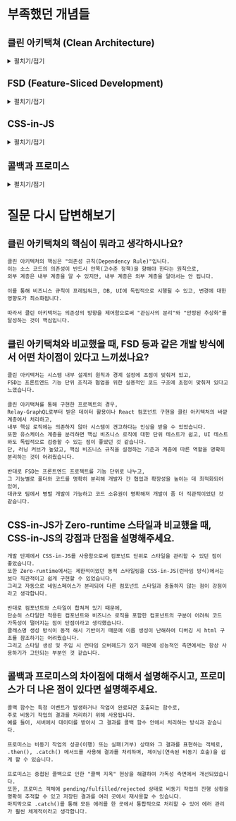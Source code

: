 # 부족했던 개념들

## 클린 아키택쳐 (Clean Architecture)
<details>
<summary>펼치기/접기</summary>

### 기본 개념 (5살 아이에게 설명하듯이)
- 클린 아키텍처는 소프트웨어를 깨끗하고 튼튼하게 만드는 설계 방법

#### 블록 쌓기 놀이처럼 생각하기
```text
소프트웨어를 만드는 건 블록을 쌓는 놀이와 아주 비슷해. 
블록집을 지을 때 "창문 블록"과 "문 블록"이 따로 있듯, 컴퓨터 프로그램도 여러 가지 블록(기능)을 따로따로 만들어서 모으는 거야.
```

#### 안쪽과 바깥쪽의 약속
```text
블록집에서 벽돌이 서로 너무 꽉 붙으면, 문을 새로 달기 어렵지?
클린 아키텍처는 블록(기능)들이 서로 서로를 너무 많이 의지하지 않게 해서, 하나를 바꿔도 다른 것들은 멀쩡하게 남아있게 해줘.
```

#### 변화에 강한 집 만들기
```text
블록집에 창문이나 문을 바꾸고 싶을 때, 클린 아키텍처로 쌓은 집은 쉽게 고칠 수 있어. 
왜냐하면 각 블록(기능)이 자기 일만 딱 해놓고, 필요할 때만 살짝 연결되거든.
```

### 클린 아키텍처의 구조
![img_2.png](images/img_2.png)
1. 엔티티 / 도메인 계층
   - 비즈니스의 핵심 데이터와 불변하는 도메인 규칙을 캡슐화
   - 예시: 사용자를 나타내는 엔티티 클래스

```typescript
// entities/User.ts
export class User {
    constructor(public id: number, public name: string) {}
}
```

2. 유스케이스 (Use Case) 계층
   - 사용자가 실제로 서비스를 사용할 때 동작하는 업무 규칙을 담당
   - 엔티티를 활용해 비즈니스 프로세스를 수행하는 코드가 들어감
   - 예시: 사용자의 이름을 확인하는 유스케이스

```typescript
// usecases/GetUserName.ts
import { UserRepository } from "../domain/UserRepository";
import { User } from "../entities/User";

export class GetUserName {
    constructor(private userRepository: UserRepository) {}

    async execute(userId: number): Promise<string> {
        const user: User = await this.userRepository.getUserById(userId);
        return user.name;
    }
}
```

3. 인터페이스 어댑터 계층
   - 유스케이스와 외부 세계의 소통 창구 역할
   - 예를 들어 화면에 보여지는 데이터 형식으로 변환하거나, DB·API 등에서 데이터를 받아와 유스케이스가 쓸 수 있도록 제공
   - 예시: 사용자 정보를 DB에서 읽어 오기 위한 리포지토리

```typescript
// domain/UserRepository.ts (인터페이스 - 도메인 계층)
import { User } from "../entities/User";

export interface UserRepository {
    getUserById(userId: number): Promise<User>;
}
```

```typescript
// infrastructure/InMemoryUserRepository.ts (구현체 - 인프라 계층)
import { UserRepository } from "../domain/UserRepository";
import { User } from "../entities/User";

export class InMemoryUserRepository implements UserRepository {
    private users = [new User(1, "철수"), new User(2, "영희")];

    async getUserById(userId: number): Promise<User> {
        return this.users.find((user) => user.id === userId)!;
    }
}
```

4. 프레임워크/드라이버 계층
   - 프로그램이 동작하는 환경(웹 프레임워크, 데이터베이스, 서버 등)과 관련된 코드가 포함
   - 이 계층의 변경이 내부 핵심 로직에 영향을 주지 않도록 함
   - 예시: Spring, Express 등과 연결하는 코드, DB 드라이버 설정 등

```typescript
// components/UserName.tsx
import React, { useEffect, useState } from "react";
import { GetUserName } from "../usecases/GetUserName";
import { UserRepository } from "../domain/UserRepository";

interface Props {
    userId: number;
    userRepository: UserRepository; // 의존성 주입
}

export function UserNameComponent({ userId, userRepository }: Props) {
    const [name, setName] = useState<string>("");

    useEffect(() => {
        const getUserName = new GetUserName(userRepository);
        getUserName.execute(userId).then(setName);
    }, [userId, userRepository]);

    return <div>{name}</div>;
}
```

#### 예시 폴더 구조

```text
src/
  ├── entities/             # 엔티티 (핵심 비즈니스 데이터)
  │    └── User.ts
  ├── domain/               # 도메인 인터페이스 (비즈니스 규칙의 추상화)
  │    └── UserRepository.ts
  ├── usecases/             # 유스케이스 (애플리케이션 비즈니스 로직)
  │    └── GetUserName.ts
  ├── infrastructure/       # 인프라스트럭처 (외부 기술 구현체)
  │    └── InMemoryUserRepository.ts
  ├── adapters/             # 인터페이스 어댑터 (데이터 변환, 컨트롤러 등)
  │    └── UserController.ts
  ├── components/           # 프레임워크/드라이버 (UI, 웹 프레임워크)
  │    └── UserNameComponent.tsx
  └── index.ts              # 앱 엔트리포인트 (DI 컨테이너, 라우터 등)
```

#### 서비스 흐름 예시

1. 사용자 요청이 들어옴
   - 애플리케이션 엔트리포인트에서 DI 컨테이너가 의존성을 주입
2. 프레임워크/드라이버 계층
   - UserNameComponent가 props로 주입받은 UserRepository와 함께 렌더링
3. 유스케이스 계층 
   - UserNameComponent가 GetUserName 유스케이스를 생성하고 실행
4. 도메인 계층
   - GetUserName이 UserRepository 인터페이스를 통해 데이터 요청
5. 인프라스트럭처 계층
   - InMemoryUserRepository 구현체가 실제 데이터를 반환
6. 엔티티 계층
   - User 엔티티 객체에서 원하는 데이터(예: name) 추출
7. 결과 반환 및 UI 렌더링
   - GetUserName 유스케이스 결과를 받아 UserNameComponent가 화면에 보여줌

### 핵심 원칙: 의존성 규칙과 SOLID
의존성 규칙(Dependency Rule)은 코드의 방향이 안쪽(핵심 정책)을 향해야 하고, 바깥쪽(세부 사항)은 핵심을 몰라도 됨
- SRP(단일 책임 원칙): 하나의 책임만 가진다
- OCP(개방-폐쇄 원칙): 확장엔 열려 있고, 변경엔 닫혀 있다
- LSP(리스코프 치환 원칙): 상속이 올바르게 동작한다
- ISP(인터페이스 분리 원칙): 인터페이스는 작게, 필요한 것만 제공한다
- DIP(의존 역전 원칙): 추상(정책)에 의존하고, 세부적인건 늦게 결정해서 결합도 낮추기

### 클린 아키텍처의 가장 큰 장점은, <u>바깥쪽(외부 기술)이 바뀌더라도 핵심 로직은 변화 없이 유지</u>된다는 점

</details>

## FSD (Feature-Sliced Development)

<details>
<summary>펼치기/접기</summary>

### 대규모 프론트엔드 프로젝트에서 기능 단위로 프로젝트를 나누어 유지보수와 확장성 향상에 집중하는 개발론

### 계층 구조
1. 레이어 (Layer)
    - 프로젝트 최상위 디렉토리로, 기능과 역할별로 분리된 여러 레이어로 구성
    - 주요 레이어 종류:
        - app: 애플리케이션 초기화, 진입점 역할(라우터, 전역 설정 등)
        - pages: 페이지 단위 UI와 라우팅을 담당
        - widgets: 페이지에서 사용되는 독립적인 비즈니스 블록으로, 여러 features를 조합하여 만든 복합 UI 컴포넌트
        - features: 사용자 시나리오에 따른 비즈니스 기능 구현
        - entities: 비즈니스 핵심 개념(데이터 모델 등)
        - shared: 비즈니스 기능과 무관한 공통 컴포넌트, 유틸리티
```text
app (최상위)
↓
pages 
↓
widgets
↓  
features
↓
entities
↓
shared (최하위)
```
2. 슬라이스 (Slice)
    - 각 레이어 안에서 기능적 단위로 나눈 "슬라이스"가 있음
    - 하나의 슬라이스는 관련된 컴포넌트, 상태, API 호출 등을 포함하여 독립적으로 관리
3. 세그먼트 (Segment)
    - 슬라이스를 더욱 세분화한 단위로, 디렉터리 내 실제 코드 파일과 하위 폴더를 의미
    - 세밀한 관리와 모듈화를 위한 구조

### 핵심 원칙
- 기능 중심 설계: 애플리케이션을 비즈니스 기능 단위(Feature)로 나누어 개발
- 계층화: 각 기능은 레이어별로 구분되어 관심사가 분리
- 단방향 의존성: 상위 레이어가 하위 레이어에만 의존 가능하며, 하위 레이어는 상위에 의존하지 않음
- 명시적 공개 인터페이스: 각 모듈이나 기능은 명확한 공개 API를 통해서만 상호작용하도록 함
- 구성 가능성: 작은 기능 단위로 조합해 더 큰 기능을 만드는 식으로 개발
- 재사용과 독립성: 슬라이스 간 독립성을 추구하며, 재사용 가능한 컴포넌트는 shared 레이어에 둠

</details>

## CSS-in-JS

<details>
<summary>펼치기/접기</summary>

### 기본 개념 
- JavaScript 파일 내에서 CSS를 작성하는 방식
- styled-components, emotion 등이 대표적인 CSS-in-JS 라이브러리

### Zero-runtime이란
- CSS 스타일을 웹브라우저 런타임(실행 시간)에 동적으로 생성하거나 조작하지 않고, 애플리케이션 빌드 시점(컴파일 타임)에 미리 CSS 파일로 만들어서 제공하는 방식
- 스타일을 적용할 때 추가적인 JavaScript 코드 실행이 없으므로, 브라우저에 전달된 정적인 CSS 파일을 그대로 해석해 스타일을 적용

#### 주요 장점
- 스타일 생성 시기: 빌드 타임에 모든 CSS가 생성되고 추출되어 .css 파일로 분리
- 런타임 오버헤드 없음: 브라우저에서 스타일을 동적으로 생성하거나 수정하는 JavaScript 실행이 필요 없음
- 동적 스타일 제한: 빌드 시 정해진 스타일만 적용 가능하며, 런타임 동적 스타일은 CSS 변수(CSS custom properties) 등으로 제한적으로 처리
- 코드 최적화 효과: 필요없는 스타일이 포함되지 않아 번들 크기 감소와 빠른 렌더링 가능

### CSS-in-JS의 강점
1. 컴포넌트 단위 스타일 관리
   - 스타일과 컴포넌트가 한 파일에 있으므로 유지보수가 쉽고, 코드 간 결합도가 높아져 관리가 편리
2. 동적 스타일링 가능
   - JavaScript 변수와 조건문을 적용해 사용자별 동적 스타일을 쉽게 처리할 수 있음
3. 스타일 충돌 방지
   - 자동으로 네임스페이스가 분리되어 다른 컴포넌트 스타일과 충돌하지 않음
4. 사용하지 않는 스타일 제거
   - 라이브러리에 따라 미사용 스타일을 자동 정리해 코드 최적화가 가능

</details>

## 콜백과 프로미스

<details>
<summary>펼치기/접기</summary>

### 기본 개념

#### 콜백(Callback)
- 다른 함수의 인자로 전달되어 특정 이벤트가 발생하거나 작업이 완료되면 호출되는 함수
- 주로 비동기 작업의 결과를 처리하기 위해 사용됨
- 예를 들어, 서버에서 데이터를 받아서 그 결과를 콜백 함수 안에서 처리하는 방식

#### 프로미스(Promise)
- 비동기 작업의 성공(이행) 또는 실패(거부) 상태와 그 결과를 표현하는 객체
- .then(), .catch() 메서드를 사용해 결과를 처리하며, 체이닝(연속된 비동기 호출)을 쉽게 할 수 있음
- ES6 이후 공식적인 비동기 처리 메커니즘으로 자리 잡음

### 프로미스의 이점
- 가독성 향상: 복잡한 비동기 작업을 순차적으로 처리할 때 콜백 지옥 문제를 해결해줌
- 에러 처리 용이: .catch()를 통해 실패나 예외를 체계적으로 처리 가능
- 비동기 결과 재사용 가능: 프로미스 객체 자체에 결과를 저장하기 때문에 여러 곳에서 활용할 수 있음
- 코드 간결화: async/await 구문을 써서 마치 동기 코드처럼 비동기 작업을 처리할 수 있음

```javascript
// 콜백 지옥 예시
getData(function(a) {
    getMoreData(a, function(b) {
        getEvenMoreData(b, function(c) {
            // 깊어지는 중첩...
        });
    });
});

// 프로미스 체이닝
getData()
    .then(a => getMoreData(a))
    .then(b => getEvenMoreData(b))
    .then(c => console.log(c));
```


</details>

#  질문 다시 답변해보기

## 클린 아키택쳐의 핵심이 뭐라고 생각하시나요?

```text
클린 아키텍처의 핵심은 "의존성 규칙(Dependency Rule)"입니다.
이는 소스 코드의 의존성이 반드시 안쪽(고수준 정책)을 향해야 한다는 원칙으로,
외부 계층은 내부 계층을 알 수 있지만, 내부 계층은 외부 계층을 알아서는 안 됩니다.

이를 통해 비즈니스 규칙이 프레임워크, DB, UI에 독립적으로 시행될 수 있고, 변경에 대한 영향도가 최소화됩니다.

따라서 클린 아키텍처는 의존성의 방향을 제어함으로써 "관심사의 분리"와 "안정된 추상화"를 달성하는 것이 핵심입니다.
```

## 클린 아키택쳐와 비교했을 때, FSD 등과 같은 개발 방식에서 어떤 차이점이 있다고 느끼셨나요?

```text
클린 아키텍처는 시스템 내부 설계의 원칙과 경계 설정에 초점이 맞춰져 있고, 
FSD는 프론트엔드 기능 단위 조직과 협업을 위한 실용적인 코드 구조에 초점이 맞춰져 있다고 느꼈습니다. 

클린 아키택쳐를 통해 구현한 프로젝트의 경우,
Relay-GraphQL로부터 받은 데이터 활용이나 React 컴포넌트 구현을 클린 아키텍처의 바깥 계층에서 처리하고,
내부 핵심 로직에는 의존하지 않아 시스템이 견고하다는 인상을 받을 수 있었습니다.
또한 유스케이스 계층을 분리하면 핵심 비즈니스 로직에 대한 단위 테스트가 쉽고, UI 테스트와도 독립적으로 검증할 수 있는 점이 좋았던 것 같습니다.
단, 러닝 커브가 높았고, 핵심 비즈니스 규칙을 설정하는 기준과 계층에 따른 역할을 명확히 분리하는 것이 어려웠습니다.

반대로 FSD는 프론트엔드 프로젝트를 기능 단위로 나누고, 
그 기능별로 폴더와 코드를 명확히 분리해 개발자 간 협업과 확장성을 높이는 데 최적화되어 있어,
대규모 팀에서 병렬 개발이 가능하고 코드 소유권이 명확해져 개발이 좀 더 직관적이었던 것 같습니다.
```

## CSS-in-JS가 Zero-runtime 스타일과 비교했을 때, CSS-in-JS의 강점과 단점을 설명해주세요.

```text
개발 단계에서 CSS-in-JS를 사용함으로써 컴포넌트 단위로 스타일을 관리할 수 있던 점이 좋았습니다.
또한 Zero-runtime에서는 제한적이었던 동적 스타일링을 CSS-in-JS(런타임 방식)에서는 보다 직관적이고 쉽게 구현할 수 있었습니다.
그리고 자동으로 네임스페이스가 분리되어 다른 컴포넌트 스타일과 충돌하지 않는 점이 강점이라고 생각합니다.

반대로 컴포넌트와 스타일이 합쳐져 있기 때문에, 
단순히 스타일만 적용된 컴포넌트와 비즈니스 로직을 포함한 컴포넌트의 구분이 어려워 코드 가독성이 떨어지는 점이 단점이라고 생각했습니다.
클래스명 생성 방식이 동적 해시 기반이기 때문에 이름 생성이 난해하여 디버깅 시 html 구조를 참조하기는 어려웠습니다.
그리고 스타일 생성 및 주입 시 런타임 오버헤드가 있기 때문에 성능적인 측면에서는 항상 사용하기가 고민되는 부분인 것 같습니다.
```

## 콜백과 프로미스의 차이점에 대해서 설명해주시고, 프로미스가 더 나은 점이 있다면 설명해주세요.

```text
콜백 함수는 특정 이벤트가 발생하거나 작업이 완료되면 호출되는 함수로,
주로 비동기 작업의 결과를 처리하기 위해 사용됩니다.
예를 들어, 서버에서 데이터를 받아서 그 결과를 콜백 함수 안에서 처리하는 방식과 같습니다.

프로미스는 비동기 작업의 성공(이행) 또는 실패(거부) 상태와 그 결과를 표현하는 객체로,
.then(), .catch() 메서드를 사용해 결과를 처리하며, 체이닝(연속된 비동기 호출)을 쉽게 할 수 있습니다.

프로미스는 중첩된 콜백으로 인한 "콜백 지옥" 현상을 해결하여 가독성 측면에서 개선되었습니다.
또한, 프로미스 객체에 pending/fulfilled/rejected 상태로 비동기 작업의 진행 상황을 명확히 추적할 수 있고 저장된 결과를 여러 곳에서 재사용할 수 있습니다.
마지막으로 .catch()를 통해 모든 에러를 한 곳에서 통합적으로 처리할 수 있어 에러 관리가 훨씬 체계적이라고 생각합니다.
```